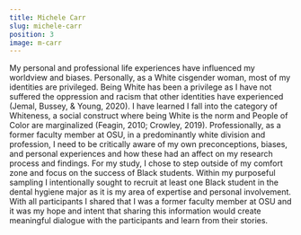 ```yaml
---
title: Michele Carr
slug: michele-carr
position: 3
image: m-carr
---
```

My personal and professional life experiences have influenced my worldview and biases. Personally, as a White cisgender woman, most of my identities are privileged. Being White has been a privilege as I have not suffered the oppression and racism that other identities have experienced (Jemal, Bussey, & Young, 2020). I have learned I fall into the category of Whiteness, a social construct where being White is the norm and People of Color are marginalized (Feagin, 2010; Crowley, 2019). Professionally, as a former faculty member at OSU, in a predominantly white division and profession, I need to be critically aware of my own preconceptions, biases, and personal experiences and how these had an affect on my research process and findings. For my study, I  chose to step outside of my comfort zone and focus on the success of Black students. Within my purposeful sampling I intentionally sought to recruit at least one Black student in the dental hygiene major as it is my area of expertise and personal involvement. With all participants I shared that I was a former faculty member at OSU and it was my hope and intent that sharing this information would create meaningful dialogue with the participants and learn from their stories.
